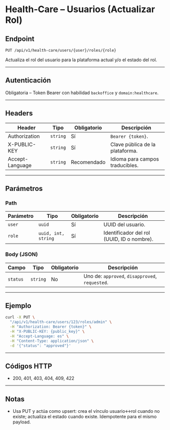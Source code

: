 # Health-Care – Usuarios (Actualizar Rol)

## Endpoint

`PUT /api/v1/health-care/users/{user}/roles/{role}`

Actualiza el rol del usuario para la plataforma actual y/o el estado del rol.

---

## Autenticación

Obligatoria – Token Bearer con habilidad `backoffice` y `domain:healthcare`.

---

## Headers

| Header | Tipo | Obligatorio | Descripción |
| ------ | ---- | ----------- | ----------- |
| Authorization | `string` | Sí | `Bearer {token}`. |
| X-PUBLIC-KEY | `string` | Sí | Clave pública de la plataforma. |
| Accept-Language | `string` | Recomendado | Idioma para campos traducibles. |

---

## Parámetros

### Path

| Parámetro | Tipo | Obligatorio | Descripción |
| --------- | ---- | ----------- | ----------- |
| `user` | `uuid` | Sí | UUID del usuario. |
| `role` | `uuid, int, string` | Sí | Identificador del rol (UUID, ID o nombre). |

### Body (JSON)

| Campo | Tipo | Obligatorio | Descripción |
| ----- | ---- | ----------- | ----------- |
| `status` | `string` | No | Uno de: `approved`, `disapproved`, `requested`. |

---

## Ejemplo

```bash
curl -X PUT \
  "/api/v1/health-care/users/123/roles/admin" \
  -H "Authorization: Bearer {token}" \
  -H "X-PUBLIC-KEY: {public_key}" \
  -H "Accept-Language: es" \
  -H "Content-Type: application/json" \
  -d '{"status": "approved"}'
```

---

## Códigos HTTP

- 200, 401, 403, 404, 409, 422

---

## Notas

- Usa PUT y actúa como upsert: crea el vínculo usuario↔rol cuando no existe; actualiza el estado cuando existe. Idempotente para el mismo payload.

